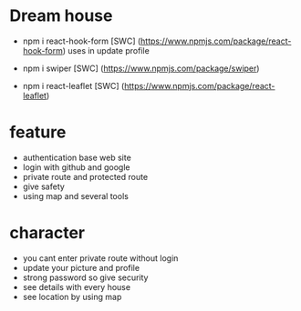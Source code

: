 # Dream house


- npm i react-hook-form [SWC] (https://www.npmjs.com/package/react-hook-form) uses in update profile

- npm i swiper [SWC] (https://www.npmjs.com/package/swiper)

- npm i react-leaflet [SWC] (https://www.npmjs.com/package/react-leaflet)


# feature 

+ authentication base web site
+ login with github and google
+ private route and protected route
+ give safety
+ using map and several tools

# character

- you cant enter private route without login
- update your picture and profile
- strong password so give security
- see details with every house
- see location by using map